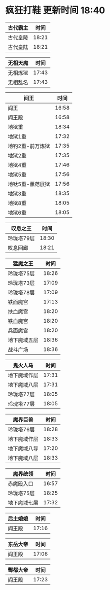 # 疯狂打鞋 更新时间 18:40

| 古代霸主   | 时间    |
|--------|-------|
| 古代皇陵 | 18:21 |
| 古代皇陆 | 18:21 |

| 无相天魔   | 时间    |
|--------|-------|
| 无相炼狱 | 17:43 |
| 无相乱名 | 17:43 |

| 间王   | 时间    |
|--------|-------|
| 阎王 | 16:58 |
| 阎王殿 | 16:58 |
| 地狱重 | 18:34 |
| 地狱1重 | 17:32 |
| 地钓2重-前万炼狱 | 17:35 |
| 地狱2重 | 17:35 |
| 地狱4重 | 17:46 |
| 地狱5重 | 17:56 |
| 地钛5重-薰范展狱 | 17:56 |
| 地狱3重 | 18:35 |
| 地狱8重 | 18:05 |
| 地狱6重 | 18:05 |

| 叹息之王   | 时间    |
|--------|-------|
| 玲珑塔79层 | 18:30 |
| 叹息回廊 | 18:21 |

| 猛魔之王   | 时间    |
|--------|-------|
| 玲珑塔75层 | 18:26 |
| 玲珑塔73层 | 17:09 |
| 玲珑塔78层 | 17:09 |
| 铁面魔宫 | 17:13 |
| 扶血魔宫 | 18:20 |
| 铁血魔宫 | 18:20 |
| 兵面魔宫 | 18:20 |
| 地下魔域五层 | 18:36 |
| 战斗广场 | 18:36 |

| 鬼火人马   | 时间    |
|--------|-------|
| 地下魔域作层 | 17:31 |
| 地下魔域八层 | 17:31 |
| 玲珑塔77层 | 18:05 |
| 玲瑰塔77层 | 18:05 |

| 魔界巨兽   | 时间    |
|--------|-------|
| 玲珑塔76层 | 18:28 |
| 地下魔域作层 | 18:33 |
| 地下魔域八导 | 17:20 |
| 地下魔域八层 | 18:33 |

| 魔界统领   | 时间    |
|--------|-------|
| 赤魔殴入口 | 16:57 |
| 玲珑塔75层 | 18:25 |
| 地下魔域七层 | 17:32 |

| 后土娘娘   | 时间    |
|--------|-------|
| 阎王殿 | 17:16 |

| 东岳大帝   | 时间    |
|--------|-------|
| 阎王殿 | 17:06 |

| 酆都大帝   | 时间    |
|--------|-------|
| 阎王殿 | 17:23 |